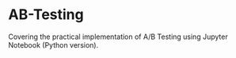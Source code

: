 # AB-Testing
Covering the practical implementation of A/B Testing using Jupyter Notebook (Python version).

